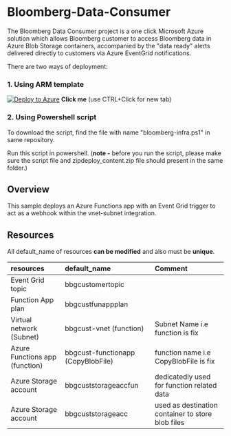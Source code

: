 # Bloomberg-Data-Consumer
The Bloomberg Data Consumer project is a one click Microsoft Azure solution which allows Bloomberg customer to access Bloomberg data in Azure Blob Storage containers, accompanied by the "data ready" alerts delivered directly to customers via Azure EventGrid notifications.   

There are two ways of deployment:
### 1. Using ARM template

[![Deploy to Azure](https://aka.ms/deploytoazurebutton)](https://portal.azure.com/#create/Microsoft.Template/uri/https%3A%2F%2Fraw.githubusercontent.com%2Femtecinc%2Fbloomberg-data-consumer%2Fmain%2Fazuredeploy.json) **Click me** (use CTRL+Click for new tab)


### 2. Using Powershell script

To download the script, find the file with name "bloomberg-infra.ps1" in same repository. 

Run this script in powershell. (**note -** before you run the script, please make sure the script file and zipdeploy_content.zip file should present in the same folder.)

## Overview
This sample deploys an Azure Functions app with an Event Grid trigger to act as a webhook within the vnet-subnet integration. 

## Resources
All default_name of resources **can be modified** and also must be **unique**. 

| resources | default_name | Comment |
| :----- | :--- | :--- |
| Event Grid topic | bbgcustomertopic |   |
| Function App plan | bbgcustfunappplan |   |
| Virtual network (Subnet) | bbgcust-vnet (function) | Subnet Name i.e function is fix  |
| Azure Functions app (function) | bbgcust-functionapp (CopyBlobFile) | function name i.e CopyBlobFile is fix  |
| Azure Storage account  | bbgcuststorageaccfun | dedicatedly used for function related data |
| Azure Storage account | bbgcuststorageacc   | used as destination container to store blob files |
